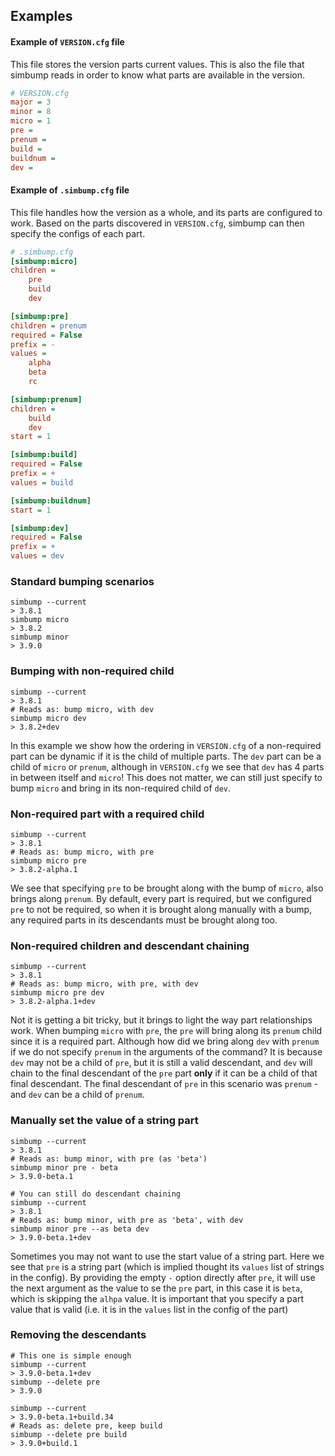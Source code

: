 ## Examples
#### Example of `VERSION.cfg` file
This file stores the version parts current values. This is also the file
that simbump reads in order to know what parts are available in the
version.
```ini
# VERSION.cfg
major = 3
minor = 8
micro = 1
pre = 
prenum = 
build = 
buildnum = 
dev = 
```

#### Example of `.simbump.cfg` file
This file handles how the version as a whole, and its parts are 
configured to work. Based on the parts discovered in `VERSION.cfg`,
simbump can then specify the configs of each part.

```ini
# .simbump.cfg
[simbump:micro]
children =
    pre
    build
    dev

[simbump:pre]
children = prenum
required = False
prefix = -
values = 
    alpha
    beta
    rc

[simbump:prenum]
children = 
    build
    dev
start = 1

[simbump:build]
required = False
prefix = +
values = build

[simbump:buildnum]
start = 1

[simbump:dev]
required = False
prefix = +
values = dev
```

### Standard bumping scenarios
```shell
simbump --current
> 3.8.1
simbump micro
> 3.8.2
simbump minor
> 3.9.0
```

### Bumping with non-required child
```shell
simbump --current
> 3.8.1
# Reads as: bump micro, with dev
simbump micro dev
> 3.8.2+dev
```

In this example we show how the ordering in `VERSION.cfg` of a
non-required part can be dynamic if it is the child of multiple parts.
The `dev` part can be a child of `micro` or `prenum`, although in
`VERSION.cfg` we see that `dev` has 4 parts in between itself and
`micro`! This does not matter, we can still just specify to bump `micro`
and bring in its non-required child of `dev`.

### Non-required part with a required child
```shell
simbump --current
> 3.8.1
# Reads as: bump micro, with pre
simbump micro pre
> 3.8.2-alpha.1
```

We see that specifying `pre` to be brought along with the bump of
`micro`, also brings along `prenum`. By default, every part is required,
but we configured `pre` to not be required, so when it is brought along
manually with a bump, any required parts in its descendants must be
brought along too.

### Non-required children and descendant chaining
```shell
simbump --current
> 3.8.1
# Reads as: bump micro, with pre, with dev
simbump micro pre dev
> 3.8.2-alpha.1+dev
```

Not it is getting a bit tricky, but it brings to light
the way part relationships work. When bumping `micro` with `pre`, the
`pre` will bring along its `prenum` child since it is a
required part. Although how did we bring along `dev` with
`prenum` if we do not specify `prenum` in the arguments of the command?
It is because `dev` may not be a child of `pre`, but it is still a
valid descendant, and `dev` will chain to the final descendant of the
`pre` part **only** if it can be a child of that final descendant. The
final descendant of `pre` in this scenario was `prenum` - and `dev`
can be a child of `prenum`.

### Manually set the value of a string part
```shell
simbump --current
> 3.8.1
# Reads as: bump minor, with pre (as 'beta')
simbump minor pre - beta
> 3.9.0-beta.1
```

```shell
# You can still do descendant chaining
simbump --current
> 3.8.1
# Reads as: bump minor, with pre as 'beta', with dev
simbump minor pre --as beta dev
> 3.9.0-beta.1+dev
```

Sometimes you may not want to use the start value of a string part. Here
we see that `pre` is a string part (which is implied thought its 
`values` list of strings in the config). By providing the empty `-`
option directly after `pre`, it will use the next argument as the value
to se the `pre` part, in this case it is `beta`, which is skipping the
`alhpa` value. It is important that you specify a part value that is
valid (i.e. it is in the `values` list in the config of the part)

### Removing the descendants
```shell
# This one is simple enough
simbump --current
> 3.9.0-beta.1+dev
simbump --delete pre
> 3.9.0
```

```shell
simbump --current
> 3.9.0-beta.1+build.34
# Reads as: delete pre, keep build
simbump --delete pre build
> 3.9.0+build.1
```